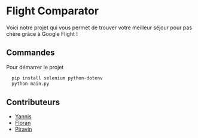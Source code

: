 # Flight Comparator

Voici notre projet qui vous permet de trouver votre meilleur séjour pour pas chère grâce à Google Flight ! 



## Commandes 

Pour démarrer le projet
```bash
  pip install selenium python-dotenv
  python main.py
```


## Contributeurs
- [Yannis](https://github.com/RestumpY)
- [Floran](https://github.com/FlorianROUVIER)
- [Piravin](https://github.com/P-NAGANATHAN)


